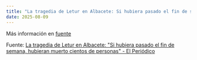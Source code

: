 ```yaml
---
title: "La tragedia de Letur en Albacete: Si hubiera pasado el fin de semana, hubieran muerto cientos de personas - El Periódico"
date: 2025-08-09
---
```


Más información en [fuente](https://news.google.com/rss/articles/CBMimwFBVV95cUxPSlZnS2pDRi12ZE1XNms0eHF3eEw4TGZtYWFCZi1GekJabXFjV2Z0ZC1JdTQ2bkxUZXRKYy1GNXpUQVFwemRGUHhNRkpPRnVxYmJiUnhmOUFuNDJVMEJySmVfS0lTWXF6bklEcThJOTBicldFTWVaZEJ3WVc5SFBHR1hjWWxnSUVFSmhCdnF6aVJoV2hTQ09KQ0ItY9IBmwFBVV95cUxPRlA1N2NhS3F5RzdRdGVtZkVubk1xdlZrbndqNXlyLWZQZ2hVcEN1SlBmLXhBb2JYejJtT3k5TFRGRy1rOEVWM1VxNE1TY1lKaHFGdFB0Y1hmYVd6WXJoN1ZxUXdocFoxRno3MC1vaVh4WEh0eHlBbTRUWWZ5N3BrSlZRV3RnQTIyWFBHdGY1cmY5bktQSlNheHFSSQ?oc=5)

Fuente: [La tragedia de Letur en Albacete: "Si hubiera pasado el fin de semana, hubieran muerto cientos de personas" - El Periódico](https://news.google.com/rss/articles/CBMimwFBVV95cUxPSlZnS2pDRi12ZE1XNms0eHF3eEw4TGZtYWFCZi1GekJabXFjV2Z0ZC1JdTQ2bkxUZXRKYy1GNXpUQVFwemRGUHhNRkpPRnVxYmJiUnhmOUFuNDJVMEJySmVfS0lTWXF6bklEcThJOTBicldFTWVaZEJ3WVc5SFBHR1hjWWxnSUVFSmhCdnF6aVJoV2hTQ09KQ0ItY9IBmwFBVV95cUxPRlA1N2NhS3F5RzdRdGVtZkVubk1xdlZrbndqNXlyLWZQZ2hVcEN1SlBmLXhBb2JYejJtT3k5TFRGRy1rOEVWM1VxNE1TY1lKaHFGdFB0Y1hmYVd6WXJoN1ZxUXdocFoxRno3MC1vaVh4WEh0eHlBbTRUWWZ5N3BrSlZRV3RnQTIyWFBHdGY1cmY5bktQSlNheHFSSQ?oc=5)
